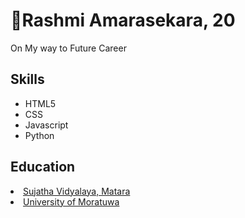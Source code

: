 <html>
<body>
  <h1>👋Rashmi Amarasekara, 20</h1>
  <p>On My way to Future Career</p>
  <h2>Skills</h2>
  <ul>
    <li>HTML5</li>
    <li>CSS</li>
    <li>Javascript</li>
    <li>Python</li>
  </ul>
  <h2>Education</h2>
  <u>
    <li>Sujatha Vidyalaya, Matara</li>
    <li>University of Moratuwa</li>
  </u>
  
                   
</body>
  
</html>
<!---
rash-004/rash-004 is a ✨ special ✨ repository because its `README.md` (this file) appears on your GitHub profile.
You can click the Preview link to take a look at your changes.
--->
